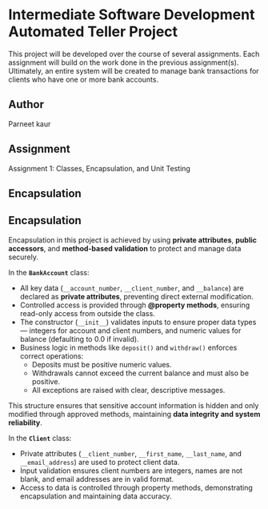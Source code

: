 # Intermediate Software Development Automated Teller Project
This project will be developed over the course of several assignments.  Each assignment will build on the work done in the previous assignment(s).  Ultimately, an entire system will be created to manage bank transactions for clients who have one or more bank accounts.

## Author
Parneet kaur

## Assignment
Assignment 1: Classes, Encapsulation, and Unit Testing

## Encapsulation
## Encapsulation
Encapsulation in this project is achieved by using **private attributes**, **public accessors**, and **method-based validation** to protect and manage data securely.

In the **`BankAccount`** class:
- All key data (`__account_number`, `__client_number`, and `__balance`) are declared as **private attributes**, preventing direct external modification.
- Controlled access is provided through **@property methods**, ensuring read-only access from outside the class.
- The constructor (`__init__`) validates inputs to ensure proper data types — integers for account and client numbers, and numeric values for balance (defaulting to 0.0 if invalid).
- Business logic in methods like `deposit()` and `withdraw()` enforces correct operations:
  - Deposits must be positive numeric values.
  - Withdrawals cannot exceed the current balance and must also be positive.
  - All exceptions are raised with clear, descriptive messages.

This structure ensures that sensitive account information is hidden and only modified through approved methods, maintaining **data integrity and system reliability**.

In the **`Client`** class:
- Private attributes (`__client_number`, `__first_name`, `__last_name`, and `__email_address`) are used to protect client data.
- Input validation ensures client numbers are integers, names are not blank, and email addresses are in valid format.
- Access to data is controlled through property methods, demonstrating encapsulation and maintaining data accuracy.
